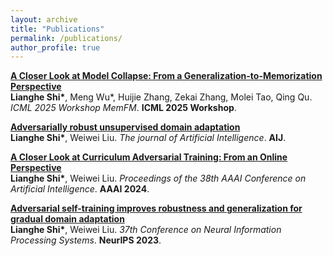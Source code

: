 ```yaml
---
layout: archive
title: "Publications"
permalink: /publications/
author_profile: true
---
```


<!-- \* indicates equal contribution -->

<b>[A Closer Look at Model Collapse: From a Generalization-to-Memorization Perspective](https://openreview.net/forum?id=vvwpY99gXj)</b><br>
<b>Lianghe Shi\*</b>, Meng Wu\*, Huijie Zhang, Zekai Zhang, Molei Tao, Qing Qu.
<i>ICML 2025 Workshop MemFM</i>. <b>ICML 2025 Workshop</b>.

<b>[Adversarially robust unsupervised domain adaptation](https://www.sciencedirect.com/science/article/abs/pii/S000437022500102X)</b><br>
<b>Lianghe Shi\*</b>, Weiwei Liu.
<i>The journal of Artificial Intelligence</i>. <b>AIJ</b>.

<b>[A Closer Look at Curriculum Adversarial Training: From an Online Perspective](https://ojs.aaai.org/index.php/AAAI/article/download/29418/30676)</b><br>
<b>Lianghe Shi\*</b>, Weiwei Liu.
<i>Proceedings of the 38th AAAI Conference on Artificial Intelligence</i>. <b>AAAI 2024</b>.

<b>[Adversarial self-training improves robustness and generalization for gradual domain adaptation](https://proceedings.neurips.cc/paper_files/paper/2023/file/75b0edb869e2cd509d64d0e8ff446bc1-Paper-Conference.pdf)</b><br>
<b>Lianghe Shi\*</b>, Weiwei Liu.
<i>37th Conference on Neural Information Processing Systems</i>. <b>NeurIPS 2023</b>.
